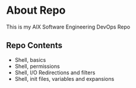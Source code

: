 # About Repo
This is my AlX Software Engineering DevOps Repo

## Repo Contents
- Shell, basics
- Shell, permissions
- Shell, I/O Redirections and filters
- Shell, init files, variables and expansions
